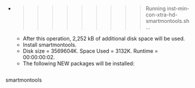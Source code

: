 * >>>>>>>>> Running inst-min-con-xtra-hd-smartmontools.sh ...
  * After this operation, 2,252 kB of additional disk space will be used.
  * Install smartmontools.
  * Disk size = 3569604K. Space Used = 3132K. Runtime = 00:00:00:02.
  * The following NEW packages will be installed:
  ```bash
smartmontools
  ```
